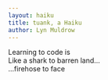 ```yaml
---
layout: haiku
title: tuank, a Haiku
author: Lyn Muldrow
---
```


Learning to code is<br>
Like a shark to barren land...<br>
...firehose to face<br>